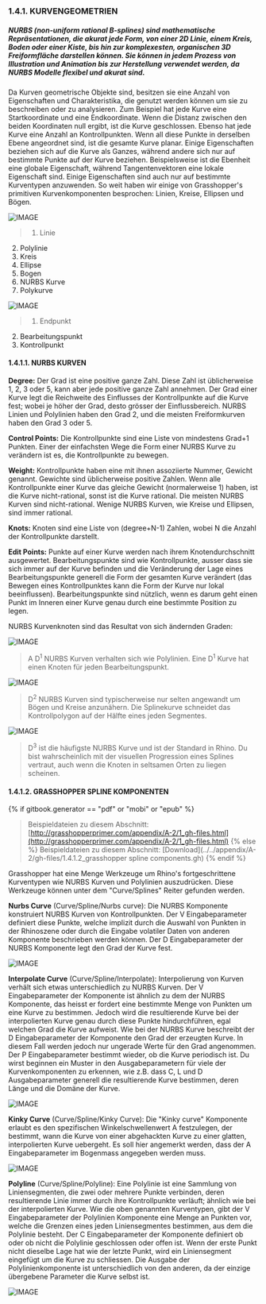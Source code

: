 ### 1.4.1. KURVENGEOMETRIEN

##### NURBS (non-uniform rational B-splines) sind mathematische Repräsentationen, die akurat jede Form, von einer 2D Linie, einem Kreis, Boden oder einer Kiste, bis hin zur komplexesten, organischen 3D Freiformfläche darstellen können. Sie können in jedem Prozess von Illustration und Animation bis zur Herstellung verwendet werden, da NURBS Modelle flexibel und akurat sind.

Da Kurven geometrische Objekte sind, besitzen sie eine Anzahl von Eigenschaften und Charakteristika, die genutzt werden können um sie zu beschreiben oder zu analysieren. Zum Beispiel hat jede Kurve eine Startkoordinate und eine Endkoordinate. Wenn die Distanz zwischen den beiden Koordinaten null ergibt, ist die Kurve geschlossen. Ebenso hat jede Kurve eine Anzahl an Kontrollpunkten. Wenn all diese Punkte in derselben Ebene angeordnet sind, ist die gesamte Kurve planar. Einige Eigenschaften beziehen sich auf die Kurve als Ganzes, während andere sich nur auf bestimmte Punkte auf der Kurve beziehen. Beispielsweise ist die Ebenheit eine globale Eigenschaft, während Tangentenvektoren eine lokale Eigenschaft sind. Einige Eigenschaften sind auch nur auf bestimmte Kurventypen anzuwenden. So weit haben wir einige von Grasshopper's primitiven Kurvenkomponenten besprochen: Linien, Kreise, Ellipsen und Bögen.

![IMAGE](images/1-4-1/1-4-1_001-curve-types.png)
>1. Linie
2. Polylinie
3. Kreis
4. Ellipse
5. Bogen
6. NURBS Kurve
7. Polykurve

![IMAGE](images/1-4-1/1-4-1_002-bezier-curve.png)
>1. Endpunkt
2. Bearbeitungspunkt
3. Kontrollpunkt

#### 1.4.1.1. NURBS KURVEN
**Degree:** Der Grad ist eine positive ganze Zahl. Diese Zahl ist üblicherweise 1, 2, 3 oder 5, kann aber jede positive ganze Zahl annehmen. Der Grad einer Kurve legt die Reichweite des Einflusses der Kontrollpunkte auf die Kurve fest; wobei je höher der Grad, desto grösser der Einflussbereich. NURBS Linien und Polylinien haben den Grad 2, und die meisten Freiformkurven haben den Grad 3 oder 5.

**Control Points:** Die Kontrollpunkte sind eine Liste von mindestens Grad+1 Punkten. Einer der einfachsten Wege die Form einer NURBS Kurve zu verändern ist es, die Kontrollpunkte zu bewegen.

**Weight:** Kontrollpunkte haben eine mit ihnen assoziierte Nummer, Gewicht genannt. Gewichte sind üblicherweise positive Zahlen. Wenn alle Kontrollpunkte einer Kurve das gleiche Gewicht (normalerweise 1) haben, ist die Kurve nicht-rational, sonst ist die Kurve rational. Die meisten NURBS Kurven sind nicht-rational. Wenige NURBS Kurven, wie Kreise und Ellipsen, sind immer rational.

**Knots:** Knoten sind eine Liste von (degree+N-1) Zahlen, wobei N die Anzahl der Kontrollpunkte darstellt.

**Edit Points:** Punkte auf einer Kurve werden nach ihrem Knotendurchschnitt ausgewertet. Bearbeitungspunkte sind wie Kontrollpunkte, ausser dass sie sich immer auf der Kurve befinden und die Veränderung der Lage eines Bearbeitungspunkte generell die Form der gesamten Kurve verändert (das Bewegen eines Kontrollpunktes kann die Form der Kurve nur lokal beeinflussen). Bearbeitungspunkte sind nützlich, wenn es darum geht einen Punkt im Inneren einer Kurve genau durch eine bestimmte Position zu legen.

NURBS Kurvenknoten sind das Resultat von sich ändernden Graden:

![IMAGE](images/1-4-1/1-4-1_003-degree-one.png)
>A D<sup>1</sup> NURBS  Kurven verhalten sich wie Polylinien. Eine D<sup>1</sup> Kurve hat einen Knoten für jeden Bearbeitungspunkt.

![IMAGE](images/1-4-1/1-4-1_004-degree-two.png)
>D<sup>2</sup> NURBS Kurven sind typischerweise nur selten angewandt um Bögen und Kreise anzunähern. Die Splinekurve schneidet das Kontrollpolygon auf der Hälfte eines jeden Segmentes.

![IMAGE](images/1-4-1/1-4-1_005-degree-three.png)
>D<sup>3</sup> ist die häufigste NURBS Kurve und ist der Standard in Rhino. Du bist wahrscheinlich mit der visuellen Progression eines Splines vertraut, auch wenn die Knoten in seltsamen Orten zu liegen scheinen.

#### 1.4.1.2. GRASSHOPPER SPLINE KOMPONENTEN
{% if gitbook.generator == "pdf" or "mobi" or "epub" %}
>Beispieldateien zu diesem Abschnitt: [http://grasshopperprimer.com/appendix/A-2/1_gh-files.html](http://grasshopperprimer.com/appendix/A-2/1_gh-files.html)
{% else %}
>Beispieldateien zu diesem Abschnitt: [Download](../../appendix/A-2/gh-files/1.4.1.2_grasshopper spline components.gh)
{% endif %}

Grasshopper hat eine Menge Werkzeuge um Rhino's fortgeschrittene Kurventypen wie NURBS Kurven und Polylinien auszudrücken. Diese Werkzeuge können unter dem "Curve/Splines" Reiter gefunden werden.

**Nurbs Curve** (Curve/Spline/Nurbs curve): Die NURBS Komponente konstruiert NURBS Kurven von Kontrollpunkten. Der V Eingabeparameter definiert diese Punkte, welche implizit durch die Auswahl von Punkten in der Rhinoszene oder durch die Eingabe volatiler Daten von anderen Komponente beschrieben werden können. Der D Eingabeparameter der NURBS Komponente legt den Grad der Kurve fest.

![IMAGE](images/1-4-1/1-4-1_006-nurbs-curve.png)

**Interpolate Curve** (Curve/Spline/Interpolate): Interpolierung von Kurven verhält sich etwas unterschiedlich zu NURBS Kurven. Der V Eingabeparameter der Komponente ist ähnlich zu dem der NURBS Komponente, das heisst er fordert eine bestimmte Menge von Punkten um eine Kurve zu bestimmen. Jedoch wird die resultierende Kurve bei der interpolierten Kurve genau durch diese Punkte hindurchführen, egal welchen Grad die Kurve aufweist. Wie bei der NURBS Kurve beschreibt der D Eingabeparameter der Komponente den Grad der erzeugten Kurve. In diesem Fall werden jedoch nur ungerade Werte für den Grad angenommen. Der P Eingabeparameter bestimmt wieder, ob die Kurve periodisch ist. Du wirst beginnen ein Muster in den Ausgabeparametern für viele der Kurvenkomponenten zu erkennen, wie z.B. dass C, L und D Ausgabeparameter generell die resultierende Kurve bestimmen, deren Länge und die Domäne der Kurve.

![IMAGE](images/1-4-1/1-4-1_007-interpolate-curve.png)

**Kinky Curve** (Curve/Spline/Kinky Curve): Die "Kinky curve" Komponente erlaubt es den spezifischen Winkelschwellenwert A festzulegen, der bestimmt, wann die Kurve von einer abgehackten Kurve zu einer glatten, interpolierten Kurve uebergeht. Es soll hier angemerkt werden, dass der A Eingabeparameter im Bogenmass angegeben werden muss.

![IMAGE](images/1-4-1/1-4-1_008-kinky-curve.png)

**Polyline** (Curve/Spline/Polyline): Eine Polylinie ist eine Sammlung von Liniensegmenten, die zwei oder mehrere Punkte verbinden, deren resultierende Linie immer durch ihre Kontrollpunkte verläuft; ähnlich wie bei der interpolierten Kurve. Wie die oben genannten Kurventypen, gibt der V Eingabeparameter der Polylinien Komponente eine Menge an Punkten vor, welche die Grenzen eines jeden Liniensegmentes bestimmen, aus dem die Polylinie besteht. Der C Eingabeparameter der Komponente definiert ob oder ob nicht die Polylinie geschlossen oder offen ist. Wenn der erste Punkt nicht dieselbe Lage hat wie der letzte Punkt, wird ein Liniensegment eingefügt um die Kurve zu schliessen. Die Ausgabe der Polylinienkomponente ist unterschiedlich von den anderen, da der einzige übergebene Parameter die Kurve selbst ist.

![IMAGE](images/1-4-1/1-4-1_009-polyline.png)
